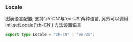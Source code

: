 
### Locale
图表语言配置, 支持'zh-CN'与'en-US'两种语言, 另外可以调用 intl.setLocale('zh-CN') 方法设置语言
```typescript
export type Locale = "zh-CN" | "en-US";

```
  